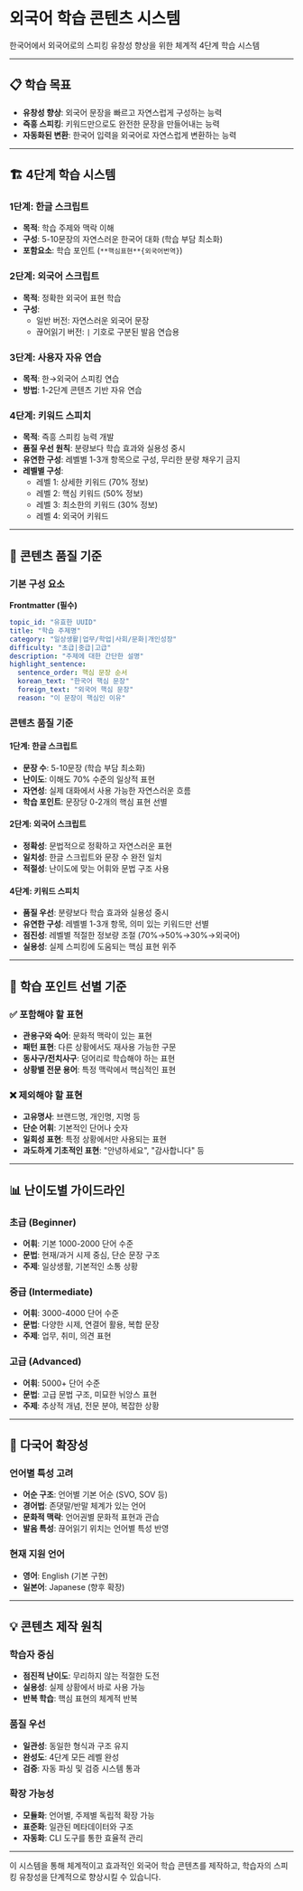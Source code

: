 # 외국어 학습 콘텐츠 시스템

한국어에서 외국어로의 스피킹 유창성 향상을 위한 체계적 4단계 학습 시스템

---

## 📋 학습 목표

- **유창성 향상**: 외국어 문장을 빠르고 자연스럽게 구성하는 능력
- **즉흥 스피킹**: 키워드만으로도 완전한 문장을 만들어내는 능력  
- **자동화된 변환**: 한국어 입력을 외국어로 자연스럽게 변환하는 능력

---

## 🏗️ 4단계 학습 시스템

### 1단계: 한글 스크립트
- **목적**: 학습 주제와 맥락 이해
- **구성**: 5-10문장의 자연스러운 한국어 대화 (학습 부담 최소화)
- **포함요소**: 학습 포인트 (`**핵심표현**{외국어번역}`)

### 2단계: 외국어 스크립트
- **목적**: 정확한 외국어 표현 학습
- **구성**: 
  - 일반 버전: 자연스러운 외국어 문장
  - 끊어읽기 버전: `|` 기호로 구분된 발음 연습용

### 3단계: 사용자 자유 연습
- **목적**: 한→외국어 스피킹 연습
- **방법**: 1-2단계 콘텐츠 기반 자유 연습

### 4단계: 키워드 스피치
- **목적**: 즉흥 스피킹 능력 개발
- **품질 우선 원칙**: 분량보다 학습 효과와 실용성 중시
- **유연한 구성**: 레벨별 1-3개 항목으로 구성, 무리한 분량 채우기 금지
- **레벨별 구성**:
  - 레벨 1: 상세한 키워드 (70% 정보)
  - 레벨 2: 핵심 키워드 (50% 정보)
  - 레벨 3: 최소한의 키워드 (30% 정보)
  - 레벨 4: 외국어 키워드

---

## 📝 콘텐츠 품질 기준

### 기본 구성 요소

**Frontmatter (필수)**
```yaml
topic_id: "유효한 UUID"
title: "학습 주제명"
category: "일상생활|업무/학업|사회/문화|개인성장"
difficulty: "초급|중급|고급"
description: "주제에 대한 간단한 설명"
highlight_sentence:
  sentence_order: 핵심 문장 순서
  korean_text: "한국어 핵심 문장"
  foreign_text: "외국어 핵심 문장"
  reason: "이 문장이 핵심인 이유"
```

### 콘텐츠 품질 기준

#### 1단계: 한글 스크립트
- **문장 수**: 5-10문장 (학습 부담 최소화)
- **난이도**: 이해도 70% 수준의 일상적 표현
- **자연성**: 실제 대화에서 사용 가능한 자연스러운 흐름
- **학습 포인트**: 문장당 0-2개의 핵심 표현 선별

#### 2단계: 외국어 스크립트
- **정확성**: 문법적으로 정확하고 자연스러운 표현
- **일치성**: 한글 스크립트와 문장 수 완전 일치
- **적절성**: 난이도에 맞는 어휘와 문법 구조 사용

#### 4단계: 키워드 스피치
- **품질 우선**: 분량보다 학습 효과와 실용성 중시
- **유연한 구성**: 레벨별 1-3개 항목, 의미 있는 키워드만 선별
- **점진성**: 레벨별 적절한 정보량 조절 (70%→50%→30%→외국어)
- **실용성**: 실제 스피킹에 도움되는 핵심 표현 위주

---

## 🎯 학습 포인트 선별 기준

### ✅ 포함해야 할 표현
- **관용구와 숙어**: 문화적 맥락이 있는 표현
- **패턴 표현**: 다른 상황에서도 재사용 가능한 구문
- **동사구/전치사구**: 덩어리로 학습해야 하는 표현
- **상황별 전문 용어**: 특정 맥락에서 핵심적인 표현

### ❌ 제외해야 할 표현
- **고유명사**: 브랜드명, 개인명, 지명 등
- **단순 어휘**: 기본적인 단어나 숫자
- **일회성 표현**: 특정 상황에서만 사용되는 표현
- **과도하게 기초적인 표현**: "안녕하세요", "감사합니다" 등

---

## 📊 난이도별 가이드라인

### 초급 (Beginner)
- **어휘**: 기본 1000-2000 단어 수준
- **문법**: 현재/과거 시제 중심, 단순 문장 구조
- **주제**: 일상생활, 기본적인 소통 상황

### 중급 (Intermediate)  
- **어휘**: 3000-4000 단어 수준
- **문법**: 다양한 시제, 연결어 활용, 복합 문장
- **주제**: 업무, 취미, 의견 표현

### 고급 (Advanced)
- **어휘**: 5000+ 단어 수준  
- **문법**: 고급 문법 구조, 미묘한 뉘앙스 표현
- **주제**: 추상적 개념, 전문 분야, 복잡한 상황

---

## 🔧 다국어 확장성

### 언어별 특성 고려
- **어순 구조**: 언어별 기본 어순 (SVO, SOV 등)
- **경어법**: 존댓말/반말 체계가 있는 언어
- **문화적 맥락**: 언어권별 문화적 표현과 관습
- **발음 특성**: 끊어읽기 위치는 언어별 특성 반영

### 현재 지원 언어
- **영어**: English (기본 구현)
- **일본어**: Japanese (향후 확장)

---

## 💡 콘텐츠 제작 원칙

### 학습자 중심
- **점진적 난이도**: 무리하지 않는 적절한 도전
- **실용성**: 실제 상황에서 바로 사용 가능
- **반복 학습**: 핵심 표현의 체계적 반복

### 품질 우선
- **일관성**: 동일한 형식과 구조 유지
- **완성도**: 4단계 모든 레벨 완성
- **검증**: 자동 파싱 및 검증 시스템 통과

### 확장 가능성
- **모듈화**: 언어별, 주제별 독립적 확장 가능
- **표준화**: 일관된 메타데이터와 구조
- **자동화**: CLI 도구를 통한 효율적 관리

---

이 시스템을 통해 체계적이고 효과적인 외국어 학습 콘텐츠를 제작하고, 학습자의 스피킹 유창성을 단계적으로 향상시킬 수 있습니다.